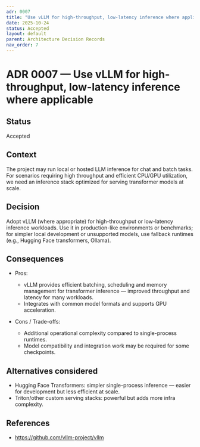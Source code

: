 ```yaml
---
adr: 0007
title: "Use vLLM for high-throughput, low-latency inference where applicable"
date: 2025-10-24
status: Accepted
layout: default
parent: Architecture Decision Records
nav_order: 7
---
```


# ADR 0007 — Use vLLM for high-throughput, low-latency inference where applicable

## Status

Accepted

## Context

The project may run local or hosted LLM inference for chat and batch tasks. For scenarios requiring high throughput and efficient CPU/GPU utilization, we need an inference stack optimized for serving transformer models at scale.

## Decision

Adopt vLLM (where appropriate) for high-throughput or low-latency inference workloads. Use it in production-like environments or benchmarks; for simpler local development or unsupported models, use fallback runtimes (e.g., Hugging Face transformers, Ollama).

## Consequences

- Pros:
  - vLLM provides efficient batching, scheduling and memory management for transformer inference — improved throughput and latency for many workloads.
  - Integrates with common model formats and supports GPU acceleration.

- Cons / Trade-offs:
  - Additional operational complexity compared to single-process runtimes.
  - Model compatibility and integration work may be required for some checkpoints.

## Alternatives considered

- Hugging Face Transformers: simpler single-process inference — easier for development but less efficient at scale.
- Triton/other custom serving stacks: powerful but adds more infra complexity.

## References

- https://github.com/vllm-project/vllm
